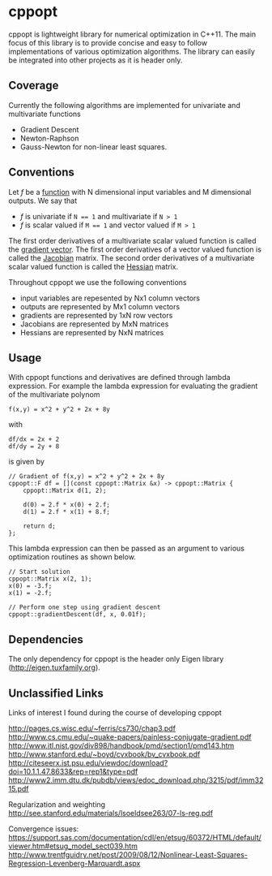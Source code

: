 # cppopt

cppopt is lightweight library for numerical optimization in C++11. The main focus of this library is to provide concise and easy to follow implementations of various optimization algorithms. The library can easily be integrated into other projects as it is header only.

## Coverage

Currently the following algorithms are implemented for univariate and multivariate functions
 - Gradient Descent
 - Newton-Raphson
 - Gauss-Newton for non-linear least squares.

## Conventions

Let *f* be a [function](http://en.wikipedia.org/wiki/Function_(mathematics)) with N dimensional input variables and M dimensional outputs. 
We say that 
 - *f* is univariate if `N == 1` and multivariate if `N > 1`
 - *f* is scalar valued if `M == 1` and vector valued if `M > 1`

The first order derivatives of a multivariate scalar valued function is called the [gradient vector](http://en.wikipedia.org/wiki/Gradient). 
The first order derivatives of a vector valued function is called the [Jacobian](http://de.wikipedia.org/wiki/Jacobi-Matrix) matrix. 
The second order derivatives of a multivariate scalar valued function is called the [Hessian](http://en.wikipedia.org/wiki/Hessian_matrix) matrix.

Throughout cppopt we use the following conventions
 - input variables are repesented by Nx1 column vectors
 - outputs are represented by Mx1 column vectors
 - gradients are represented by 1xN row vectors
 - Jacobians are represented by MxN matrices
 - Hessians are represented by NxN matrices

## Usage

With cppopt functions and derivatives are defined through lambda expression. For example the lambda expression for evaluating the gradient of the multivariate polynom
    
    f(x,y) = x^2 + y^2 + 2x + 8y

with 

    df/dx = 2x + 2
    df/dy = 2y + 8

is given by

```
// Gradient of f(x,y) = x^2 + y^2 + 2x + 8y
cppopt::F df = [](const cppopt::Matrix &x) -> cppopt::Matrix {
    cppopt::Matrix d(1, 2);
        
    d(0) = 2.f * x(0) + 2.f;
    d(1) = 2.f * x(1) + 8.f;
        
    return d;
};
```

This lambda expression can then be passed as an argument to various optimization routines as shown below.

```
// Start solution
cppopt::Matrix x(2, 1);
x(0) = -3.f;
x(1) = -2.f;

// Perform one step using gradient descent
cppopt::gradientDescent(df, x, 0.01f);
```

## Dependencies

The only dependency for cppopt is the header only Eigen library (http://eigen.tuxfamily.org).

## Unclassified Links
Links of interest I found during the course of developing cppopt

http://pages.cs.wisc.edu/~ferris/cs730/chap3.pdf
http://www.cs.cmu.edu/~quake-papers/painless-conjugate-gradient.pdf
http://www.itl.nist.gov/div898/handbook/pmd/section1/pmd143.htm
http://www.stanford.edu/~boyd/cvxbook/bv_cvxbook.pdf
http://citeseerx.ist.psu.edu/viewdoc/download?doi=10.1.1.47.8633&rep=rep1&type=pdf
http://www2.imm.dtu.dk/pubdb/views/edoc_download.php/3215/pdf/imm3215.pdf

Regularization and weighting
http://see.stanford.edu/materials/lsoeldsee263/07-ls-reg.pdf

Convergence issues:
https://support.sas.com/documentation/cdl/en/etsug/60372/HTML/default/viewer.htm#etsug_model_sect039.htm
http://www.trentfguidry.net/post/2009/08/12/Nonlinear-Least-Squares-Regression-Levenberg-Marquardt.aspx
